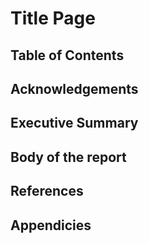 # Title Page

## Table of Contents

## Acknowledgements

## Executive Summary

## Body of the report

## References

## Appendicies
